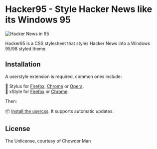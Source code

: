 # Hacker95 - Style Hacker News like its Windows 95

![Hacker News in 95](docs/hacker95.png)

Hacker95 is a CSS stylesheet that styles Hacker News into a Windows 95/98 styled theme.

## Installation

A userstyle extension is required, common ones include:

🎨 Stylus for [Firefox](https://addons.mozilla.org/en-US/firefox/addon/styl-us/), [Chrome](https://chrome.google.com/webstore/detail/stylus/clngdbkpkpeebahjckkjfobafhncgmne) or [Opera](https://addons.opera.com/en-gb/extensions/details/stylus/).  
🎨 xStyle for [Firefox](https://addons.mozilla.org/firefox/addon/xstyle/) or [Chrome](https://chrome.google.com/webstore/detail/xstyle/hncgkmhphmncjohllpoleelnibpmccpj).

Then:

📦 [Install the usercss](https://raw.githubusercontent.com/chowderman/Hacker95/master/hacker95.user.css). It supports automatic updates.  

## License

The Unlicense, courtesy of Chowder Man
